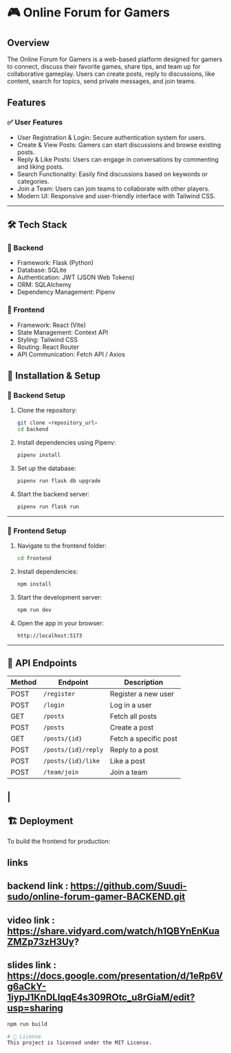 # 🎮 Online Forum for Gamers

## Overview
The Online Forum for Gamers is a web-based platform designed for gamers to connect, discuss their favorite games, share tips, and team up for collaborative gameplay. Users can create posts, reply to discussions, like content, search for topics, send private messages, and join teams.

## Features

### ✅ User Features
- User Registration & Login: Secure authentication system for users.
- Create & View Posts: Gamers can start discussions and browse existing posts.
- Reply & Like Posts: Users can engage in conversations by commenting and liking posts.
- Search Functionality: Easily find discussions based on keywords or categories.
- Join a Team: Users can join teams to collaborate with other players.
- Modern UI: Responsive and user-friendly interface with Tailwind CSS.

---

## 🛠 Tech Stack

### 🔹 Backend
- Framework: Flask (Python)
- Database: SQLite
- Authentication: JWT (JSON Web Tokens)
- ORM: SQLAlchemy
- Dependency Management: Pipenv

### 🔹 Frontend
- Framework: React (Vite)
- State Management: Context API
- Styling: Tailwind CSS
- Routing: React Router
- API Communication: Fetch API / Axios



## 🚀 Installation & Setup

### 🔹 Backend Setup

1. Clone the repository:

    ```bash
    git clone <repository_url>
    cd backend
    ```

2. Install dependencies using Pipenv:

    ```bash
    pipenv install
    ```

3. Set up the database:

    ```bash
    pipenv run flask db upgrade
    ```

4. Start the backend server:

    ```bash
    pipenv run flask run
    ```

---

### 🔹 Frontend Setup

1. Navigate to the frontend folder:

    ```bash
    cd frontend
    ```

2. Install dependencies:

    ```bash
    npm install
    ```

3. Start the development server:

    ```bash
    npm run dev
    ```

4. Open the app in your browser:

    ```
    http://localhost:5173
    ```

---

## 📡 API Endpoints

| Method | Endpoint | Description |
|--------|---------|-------------|
| POST | `/register` | Register a new user |
| POST | `/login` | Log in a user |
| GET | `/posts` | Fetch all posts |
| POST | `/posts` | Create a post |
| GET | `/posts/{id}` | Fetch a specific post |
| POST | `/posts/{id}/reply` | Reply to a post |
| POST | `/posts/{id}/like` | Like a post |
| POST | `/team/join` | Join a team |
| 
---

## 🏗 Deployment

To build the frontend for production:

  ## links
 backend link : https://github.com/Suudi-sudo/online-forum-gamer-BACKEND.git
  -------------------------------------------
  video link : https://share.vidyard.com/watch/h1QBYnEnKuaZMZp73zH3Uy?
  -------------------------------------------------------
  slides link : https://docs.google.com/presentation/d/1eRp6Vg6aCkY-1iypJ1KnDLlqqE4s309ROtc_u8rGiaM/edit?usp=sharing
  ------------------------------

```bash
npm run build

# 📜 License
This project is licensed under the MIT License.

 


